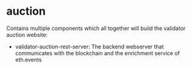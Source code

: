 # auction
Contains multiple components which all together will build the validator auction website:

- validator-auction-rest-server: The backend webserver that communicates with the blockchain and the enrichment service of eth.events
